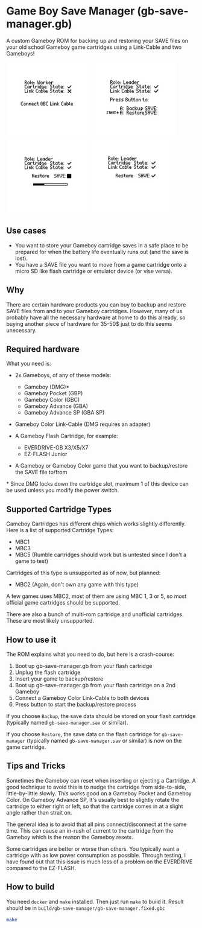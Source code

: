 # Game Boy Save Manager (gb-save-manager.gb)
A custom Gameboy ROM for backing up and restoring your SAVE files on your old school Gameboy game cartridges using a Link-Cable and two Gameboys!

<img src="screenshots/connect_cable.png" alt="isolated" height="200"/>
<img src="screenshots/press_btn.png" alt="isolated" height="200"/>
<img src="screenshots/progress.png" alt="isolated" height="200"/>
<img src="screenshots/done.png" alt="isolated" height="200"/>

## Use cases
* You want to store your Gameboy cartridge saves in a safe place to be prepared for when the battery life eventually runs out (and the save is lost).
* You have a SAVE file you want to move from a game cartridge onto a micro SD like flash cartridge or emulator device (or vise versa).

## Why
There are certain hardware products you can buy to backup and restore SAVE files from and to your Gameboy cartridges. However, many of us probably have all the necessary hardware at home to do this already, so buying another piece of hardware for 35-50$ just to do this seems unecessary.

## Required hardware
What you need is:
* 2x Gameboys, of any of these models: 
  * Gameboy (DMG)*
  * Gameboy Pocket (GBP)
  * Gameboy Color (GBC)
  * Gameboy Advance (GBA)
  * Gameboy Advance SP (GBA SP)

* Gameboy Color Link-Cable (DMG requires an adapter)
* A Gameboy Flash Cartridge, for example:
  * EVERDRIVE-GB X3/X5/X7
  * EZ-FLASH Junior
* A Gameboy or Gameboy Color game that you want to backup/restore the SAVE file to/from

\* Since DMG locks down the cartridge slot, maximum 1 of this device can be used unless you modify the power switch.

## Supported Cartridge Types
Gameboy Cartridges has different chips which works slightly differently. Here is a list of supported Cartridge Types:

* MBC1
* MBC3
* MBC5 (Rumble cartridges should work but is untested since I don't a game to test)

Cartridges of this type is unsupported as of now, but planned:
* MBC2 (Again, don't own any game with this type)

A few games uses MBC2, most of them are using MBC 1, 3 or 5, so most official game cartridges should be supported.

There are also a bunch of multi-rom cartridge and unofficial cartridges. These are most likely unsupported.

## How to use it

The ROM explains what you need to do, but here is a crash-course:
1. Boot up gb-save-manager.gb from your flash cartridge
2. Unplug the flash cartridge
3. Insert your game to backup/restore
4. Boot up gb-save-manager.gb from your flash cartridge on a 2nd Gameboy
5. Connect a Gameboy Color Link-Cable to both devices
6. Press button to start the backup/restore process

If you choose `Backup`, the save data should be stored on your flash cartridge (typically named `gb-save-manager.sav` or similar).

If you choose `Restore`, the save data on the flash cartridge for `gb-save-manager` (typically named `gb-save-manager.sav` or similar) is now on the game cartridge.

## Tips and Tricks
Sometimes the Gameboy can reset when inserting or ejecting a Cartridge. A good technique to avoid this is to nudge the cartridge from side-to-side, little-by-little slowly. This works good on a Gameboy Pocket and Gameboy Color. On Gameboy Advance SP, it's usually best to slightly rotate the cartridge to either right or left, so that the cartridge comes in at a slight angle rather than strait on.

The general idea is to avoid that all pins connect/disconnect at the same time. This can cause an in-rush of current to the cartridge from the Gameboy which is the reason the Gameboy resets.

Some cartridges are better or worse than others. You typically want a cartridge with as low power consumption as possible. Through testing, I have found out that this issue is much less of a problem on the EVERDRIVE compared to the EZ-FLASH.

## How to build

You need `docker` and `make` installed. Then just run `make` to build it. Result should be in `build/gb-save-manager/gb-save-manager.fixed.gbc`

```bash
make
```
